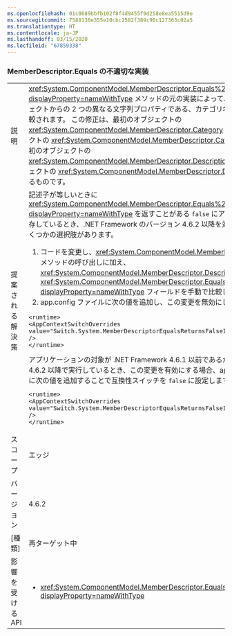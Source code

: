 ```yaml
---
ms.openlocfilehash: 01c0689bbfb102f8f4d9455f9d258e8ea5515d9e
ms.sourcegitcommit: 7588136e355e10cbc2582f389c90c127363c02a5
ms.translationtype: HT
ms.contentlocale: ja-JP
ms.lasthandoff: 03/15/2020
ms.locfileid: "67859338"
---
```

### <a name="incorrect-implementation-of-memberdescriptorequals"></a>MemberDescriptor.Equals の不適切な実装

|   |   |
|---|---|
|説明|<xref:System.ComponentModel.MemberDescriptor.Equals%2A?displayProperty=nameWithType> メソッドの元の実装によって、比較対象のオブジェクトからの 2 つの異なる文字列プロパティである、カテゴリ名と説明文字列が比較されます。 この修正は、最初のオブジェクトの <xref:System.ComponentModel.MemberDescriptor.Category> と 2 番目のオブジェクトの <xref:System.ComponentModel.MemberDescriptor.Category> を比較し、最初のオブジェクトの <xref:System.ComponentModel.MemberDescriptor.Description> と 2 番目のオブジェクトの <xref:System.ComponentModel.MemberDescriptor.Description> を比較するものです。|
|提案される解決策|記述子が等しいときに <xref:System.ComponentModel.MemberDescriptor.Equals%2A?displayProperty=nameWithType> を返すことがある <code>false</code> にアプリケーションが依存しているとき、.NET Framework のバージョン 4.6.2 以降を対象とする場合、いくつかの選択肢があります。<ol><li>コードを変更し、<xref:System.ComponentModel.MemberDescriptor.Category> メソッドの呼び出しに加え、<xref:System.ComponentModel.MemberDescriptor.Description> フィールドと <xref:System.ComponentModel.MemberDescriptor.Equals%2A?displayProperty=nameWithType> フィールドを手動で比較します。</li><li>app.config ファイルに次の値を追加し、この変更を無効にします。</li></ol><pre><code class="lang-xml">&lt;runtime&gt;&#13;&#10;&lt;AppContextSwitchOverrides value=&quot;Switch.System.MemberDescriptorEqualsReturnsFalseIfEquivalent=true&quot; /&gt;&#13;&#10;&lt;/runtime&gt;&#13;&#10;</code></pre>アプリケーションの対象が .NET Framework 4.6.1 以前であるが .NET Framework 4.6.2 以降で実行しているとき、この変更を有効にする場合、app.config ファイルに次の値を追加することで互換性スイッチを <code>false</code> に設定します。<pre><code class="lang-xml">&lt;runtime&gt;&#13;&#10;&lt;AppContextSwitchOverrides value=&quot;Switch.System.MemberDescriptorEqualsReturnsFalseIfEquivalent=false&quot; /&gt;&#13;&#10;&lt;/runtime&gt;&#13;&#10;</code></pre>|
|スコープ|エッジ|
|バージョン|4.6.2|
|[種類]|再ターゲット中|
|影響を受ける API|<ul><li><xref:System.ComponentModel.MemberDescriptor.Equals(System.Object)?displayProperty=nameWithType></li></ul>|
